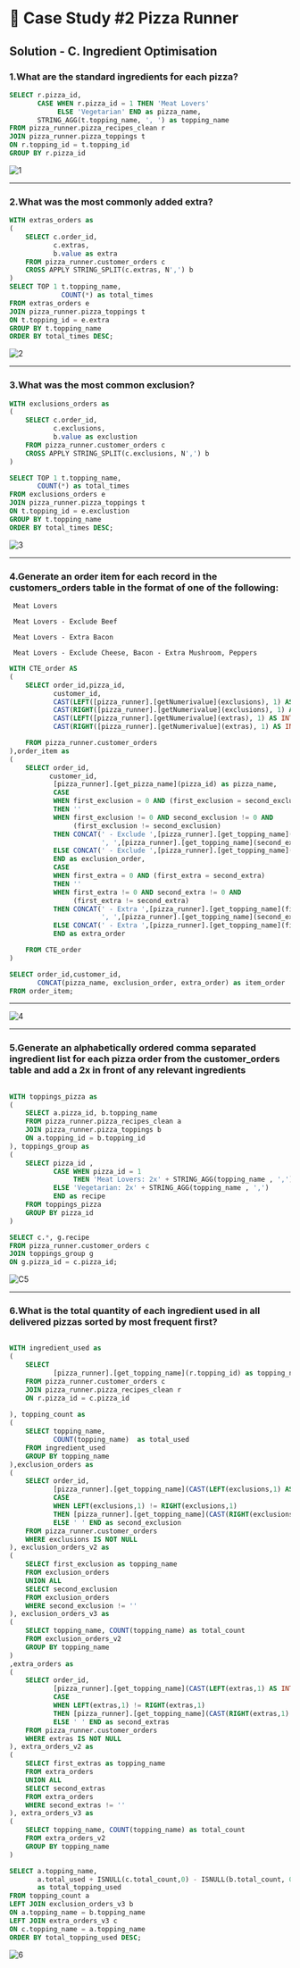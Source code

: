 # 🍕 Case Study #2 Pizza Runner

## Solution - C. Ingredient Optimisation

### 1.What are the standard ingredients for each pizza?

```sql
SELECT r.pizza_id,
	   CASE WHEN r.pizza_id = 1 THEN 'Meat Lovers'
			ELSE 'Vegetarian' END as pizza_name,
	   STRING_AGG(t.topping_name, ', ') as topping_name
FROM pizza_runner.pizza_recipes_clean r 
JOIN pizza_runner.pizza_toppings t
ON r.topping_id = t.topping_id
GROUP BY r.pizza_id
```

![1](https://user-images.githubusercontent.com/73290269/208853731-48d7be5d-ef36-4c4a-95e8-fa8242b36d86.png)

----

### 2.What was the most commonly added extra?

```sql
WITH extras_orders as 
(
	SELECT c.order_id,
		   c.extras,
		   b.value as extra
	FROM pizza_runner.customer_orders c 
	CROSS APPLY STRING_SPLIT(c.extras, N',') b
)
SELECT TOP 1 t.topping_name,
		     COUNT(*) as total_times
FROM extras_orders e 
JOIN pizza_runner.pizza_toppings t 
ON t.topping_id = e.extra
GROUP BY t.topping_name
ORDER BY total_times DESC;
```
![2](https://user-images.githubusercontent.com/73290269/208854189-96031d78-0577-41a1-bb34-456d8ed3042b.png)

----

### 3.What was the most common exclusion?

```sql
WITH exclusions_orders as 
(
	SELECT c.order_id,
		   c.exclusions,
		   b.value as exclustion
	FROM pizza_runner.customer_orders c 
	CROSS APPLY STRING_SPLIT(c.exclusions, N',') b
)

SELECT TOP 1 t.topping_name,
       COUNT(*) as total_times
FROM exclusions_orders e 
JOIN pizza_runner.pizza_toppings t 
ON t.topping_id = e.exclustion
GROUP BY t.topping_name 
ORDER BY total_times DESC;
```

![3](https://user-images.githubusercontent.com/73290269/208855039-8c1397b3-cacd-480e-be33-5c6e55363d02.png)

----

### 4.Generate an order item for each record in the customers_orders table in the format of one of the following:
    
     Meat Lovers
    
     Meat Lovers - Exclude Beef
    
     Meat Lovers - Extra Bacon
    
     Meat Lovers - Exclude Cheese, Bacon - Extra Mushroom, Peppers


```sql
WITH CTE_order AS 
(
	SELECT order_id,pizza_id,
		   customer_id,
		   CAST(LEFT([pizza_runner].[getNumerivalue](exclusions), 1) AS INT) as first_exclusion,
		   CAST(RIGHT([pizza_runner].[getNumerivalue](exclusions), 1) AS INT)as second_exclusion,
		   CAST(LEFT([pizza_runner].[getNumerivalue](extras), 1) AS INT) as first_extra,
		   CAST(RIGHT([pizza_runner].[getNumerivalue](extras), 1) AS INT)as second_extra

	FROM pizza_runner.customer_orders
),order_item as 
(
	SELECT order_id,
	      customer_id,
		   [pizza_runner].[get_pizza_name](pizza_id) as pizza_name,
		   CASE 
		   WHEN first_exclusion = 0 AND (first_exclusion = second_exclusion)
		   THEN ''
		   WHEN first_exclusion != 0 AND second_exclusion != 0 AND 
		        (first_exclusion != second_exclusion)
		   THEN CONCAT(' - Exclude ',[pizza_runner].[get_topping_name](first_exclusion),
					   ', ',[pizza_runner].[get_topping_name](second_exclusion))
		   ELSE CONCAT(' - Exclude ',[pizza_runner].[get_topping_name](first_exclusion))
		   END as exclusion_order,
		   CASE 
		   WHEN first_extra = 0 AND (first_extra = second_extra)
		   THEN ''
		   WHEN first_extra != 0 AND second_extra != 0 AND 
		        (first_extra != second_extra)
		   THEN CONCAT(' - Extra ',[pizza_runner].[get_topping_name](first_extra),
					   ', ',[pizza_runner].[get_topping_name](second_extra))
		   ELSE CONCAT(' - Extra ',[pizza_runner].[get_topping_name](first_extra))
		   END as extra_order

	FROM CTE_order
)

SELECT order_id,customer_id,
       CONCAT(pizza_name, exclusion_order, extra_order) as item_order
FROM order_item;

```

----

![4](https://user-images.githubusercontent.com/73290269/208856203-f8ded95b-7c8d-4ef9-8dd7-b92dfe728ead.png)

----

### 5.Generate an alphabetically ordered comma separated ingredient list for each pizza order from the customer_orders table and add a 2x in front of any relevant ingredients

```sql

WITH toppings_pizza as 
(
	SELECT a.pizza_id, b.topping_name
	FROM pizza_runner.pizza_recipes_clean a 
	JOIN pizza_runner.pizza_toppings b 
	ON a.topping_id = b.topping_id
), toppings_group as 
(
	SELECT pizza_id ,
		   CASE WHEN pizza_id = 1 
		        THEN 'Meat Lovers: 2x' + STRING_AGG(topping_name , ',') 
		   ELSE 'Vegetarian: 2x' + STRING_AGG(topping_name , ',')
		   END as recipe
	FROM toppings_pizza
	GROUP BY pizza_id
)

SELECT c.*, g.recipe
FROM pizza_runner.customer_orders c 
JOIN toppings_group g
ON g.pizza_id = c.pizza_id;

```
![C5](https://user-images.githubusercontent.com/73290269/209714529-2187108f-3a00-4514-8085-b642998f5585.png)

----


### 6.What is the total quantity of each ingredient used in all delivered pizzas sorted by most frequent first?

```sql

WITH ingredient_used as
(
	SELECT 
		   [pizza_runner].[get_topping_name](r.topping_id) as topping_name
	FROM pizza_runner.customer_orders c 
	JOIN pizza_runner.pizza_recipes_clean r
	ON r.pizza_id = c.pizza_id
	
), topping_count as 
(
	SELECT topping_name,
	       COUNT(topping_name)  as total_used
	FROM ingredient_used
	GROUP BY topping_name
),exclusion_orders as 
(
	SELECT order_id, 
		   [pizza_runner].[get_topping_name](CAST(LEFT(exclusions,1) AS INT)) as first_exclusion,
		   CASE 
		   WHEN LEFT(exclusions,1) != RIGHT(exclusions,1)
		   THEN [pizza_runner].[get_topping_name](CAST(RIGHT(exclusions,1) AS INT)) 
		   ELSE ' ' END as second_exclusion
	FROM pizza_runner.customer_orders
	WHERE exclusions IS NOT NULL 
), exclusion_orders_v2 as 
(
	SELECT first_exclusion as topping_name 
	FROM exclusion_orders
	UNION ALL
	SELECT second_exclusion 
	FROM exclusion_orders
	WHERE second_exclusion != ''
), exclusion_orders_v3 as 
(
	SELECT topping_name, COUNT(topping_name) as total_count
	FROM exclusion_orders_v2 
	GROUP BY topping_name
)
,extra_orders as 
(
	SELECT order_id, 
		   [pizza_runner].[get_topping_name](CAST(LEFT(extras,1) AS INT)) as first_extras,
		   CASE 
		   WHEN LEFT(extras,1) != RIGHT(extras,1)
		   THEN [pizza_runner].[get_topping_name](CAST(RIGHT(extras,1) AS INT)) 
		   ELSE ' ' END as second_extras
	FROM pizza_runner.customer_orders
	WHERE extras IS NOT NULL 
), extra_orders_v2 as 
(
	SELECT first_extras as topping_name 
	FROM extra_orders
	UNION ALL
	SELECT second_extras
	FROM extra_orders
	WHERE second_extras != ''
), extra_orders_v3 as 
(
	SELECT topping_name, COUNT(topping_name) as total_count
	FROM extra_orders_v2 
	GROUP BY topping_name
)

SELECT a.topping_name,
       a.total_used + ISNULL(c.total_count,0) - ISNULL(b.total_count, 0)
	   as total_topping_used
FROM topping_count a 
LEFT JOIN exclusion_orders_v3 b 
ON a.topping_name = b.topping_name
LEFT JOIN extra_orders_v3 c 
ON c.topping_name = a.topping_name
ORDER BY total_topping_used DESC;

```

![6](https://user-images.githubusercontent.com/73290269/208856559-a3468b14-ccb4-4266-b3d4-e3f9d9e28b21.png)






